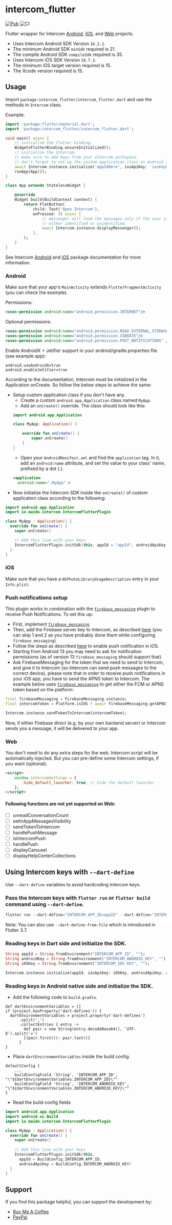 # intercom_flutter

[![Pub](https://img.shields.io/pub/v/intercom_flutter.svg)](https://pub.dev/packages/intercom_flutter)
![CI](https://github.com/v3rm0n/intercom_flutter/workflows/CI/badge.svg)

Flutter wrapper for Intercom [Android](https://github.com/intercom/intercom-android), [iOS](https://github.com/intercom/intercom-ios), and [Web](https://developers.intercom.com/installing-intercom/docs/basic-javascript) projects.

- Uses Intercom Android SDK Version `16.2.1`.
- The minimum Android SDK `minSdk` required is 21.
- The compile Android SDK `compileSdk` required is 35.
- Uses Intercom iOS SDK Version `18.7.3`.
- The minimum iOS target version required is 15.
- The Xcode version required is 15.

## Usage

Import `package:intercom_flutter/intercom_flutter.dart` and use the methods in `Intercom` class.

Example:
```dart
import 'package:flutter/material.dart';
import 'package:intercom_flutter/intercom_flutter.dart';

void main() async {
    // initialize the flutter binding.
    WidgetsFlutterBinding.ensureInitialized();
    // initialize the Intercom.
    // make sure to add keys from your Intercom workspace.
    // don't forget to set up the custom application class on Android side.
    await Intercom.instance.initialize('appIdHere', iosApiKey: 'iosKeyHere', androidApiKey: 'androidKeyHere');
    runApp(App());
}

class App extends StatelessWidget {

    @override
    Widget build(BuildContext context) {
        return FlatButton(
            child: Text('Open Intercom'),
            onPressed: () async {
                // messenger will load the messages only if the user is registered in Intercom.
                // either identified or unidentified.
                await Intercom.instance.displayMessenger();
            },
        );
    }
}

```

See Intercom [Android](https://developers.intercom.com/installing-intercom/docs/intercom-for-android) and [iOS](https://developers.intercom.com/installing-intercom/docs/intercom-for-ios) package documentation for more information.

### Android

Make sure that your app's `MainActivity` extends `FlutterFragmentActivity` (you can check the example).

Permissions:
```xml
<uses-permission android:name="android.permission.INTERNET"/>
```

Optional permissions:

```xml
<uses-permission android:name="android.permission.READ_EXTERNAL_STORAGE"/>
<uses-permission android:name="android.permission.VIBRATE"/>
<uses-permission android:name="android.permission.POST_NOTIFICATIONS" />
```

Enable AndroidX + Jetifier support in your android/gradle.properties file (see example app):

```
android.useAndroidX=true
android.enableJetifier=true
```

According to the documentation, Intercom must be initialized in the Application onCreate. So follow the below steps to achieve the same:
- Setup custom application class if you don't have any.
    - Create a custom `android.app.Application` class named `MyApp`.
    - Add an `onCreate()` override. The class should look like this:
    ```kotlin
    import android.app.Application

    class MyApp: Application() {

        override fun onCreate() {
            super.onCreate()
        }
    }
    ```
    - Open your `AndroidManifest.xml` and find the `application` tag. In it, add an `android:name` attribute, and set the value to your class' name, prefixed by a dot (.).
    ```xml
    <application
      android:name=".MyApp" >
    ```
- Now initialize the Intercom SDK inside the `onCreate()` of custom application class according to the following:
```kotlin
import android.app.Application
import io.maido.intercom.IntercomFlutterPlugin

class MyApp : Application() {
  override fun onCreate() {
    super.onCreate()

    // Add this line with your keys
    IntercomFlutterPlugin.initSdk(this, appId = "appId", androidApiKey = "androidApiKey")
  }
}
```

### iOS
Make sure that you have a `NSPhotoLibraryUsageDescription` entry in your `Info.plist`.

### Push notifications setup
This plugin works in combination with the [`firebase_messaging`](https://pub.dev/packages/firebase_messaging) plugin to receive Push Notifications. To set this up:

* First, implement [`firebase_messaging`](https://pub.dev/packages/firebase_messaging)
* Then, add the Firebase server key to Intercom, as described [here](https://developers.intercom.com/installing-intercom/docs/android-fcm-push-notifications#section-step-3-add-your-server-key-to-intercom-for-android-settings) (you can skip 1 and 2 as you have probably done them while configuring `firebase_messaging`)
* Follow the steps as described [here](https://developers.intercom.com/installing-intercom/docs/ios-push-notifications) to enable push notification in iOS.
* Starting from Android 13 you may need to ask for notification permissions (as of version 13 `firebase_messaging` should support that)
* Ask FirebaseMessaging for the token that we need to send to Intercom, and give it to Intercom (so Intercom can send push messages to the correct device), please note that in order to receive push notifications in your iOS app, you have to send the APNS token to Intercom. The example below uses [`firebase_messaging`](https://pub.dev/packages/firebase_messaging) to get either the FCM or APNS token based on the platform:

```dart
final firebaseMessaging = FirebaseMessaging.instance;
final intercomToken = Platform.isIOS ? await firebaseMessaging.getAPNSToken() : await firebaseMessaging.getToken();

Intercom.instance.sendTokenToIntercom(intercomToken);
```

Now, if either Firebase direct (e.g. by your own backend server) or Intercom sends you a message, it will be delivered to your app.

### Web
You don't need to do any extra steps for the web. Intercom script will be automatically injected.
But you can pre-define some Intercom settings, if you want (optional).
```html
<script>
    window.intercomSettings = {
        hide_default_launcher: true, // hide the default launcher
    };
</script>
```
#### Following functions are not yet supported on Web:

- [ ] unreadConversationCount
- [ ] setInAppMessagesVisibility
- [ ] sendTokenToIntercom
- [ ] handlePushMessage
- [ ] isIntercomPush
- [ ] handlePush
- [ ] displayCarousel
- [ ] displayHelpCenterCollections

## Using Intercom keys with `--dart-define`

Use `--dart-define` variables to avoid hardcoding Intercom keys. 

### Pass the Intercom keys with `flutter run` or `flutter build` command using `--dart-define`.
```dart
flutter run --dart-define="INTERCOM_APP_ID=appID" --dart-define="INTERCOM_ANDROID_KEY=androidKey" --dart-define="INTERCOM_IOS_KEY=iosKey"
```
Note: You can also use `--dart-define-from-file` which is introduced in Flutter 3.7.

### Reading keys in Dart side and initialize the SDK.
```dart
String appId = String.fromEnvironment("INTERCOM_APP_ID", "");
String androidKey = String.fromEnvironment("INTERCOM_ANDROID_KEY", "");
String iOSKey = String.fromEnvironment("INTERCOM_IOS_KEY", "");

Intercom.instance.initialize(appId, iosApiKey: iOSKey, androidApiKey: androidKey);
```

### Reading keys in Android native side and initialize the SDK.

* Add the following code to `build.gradle`.
```
def dartEnvironmentVariables = []
if (project.hasProperty('dart-defines')) {
  dartEnvironmentVariables = project.property('dart-defines')
      .split(',')
      .collectEntries { entry ->
        def pair = new String(entry.decodeBase64(), 'UTF-8').split('=')
        [(pair.first()): pair.last()]
      }
}
```

* Place `dartEnvironmentVariables` inside the build config
```
defaultConfig {
    ...
    buildConfigField 'String', 'INTERCOM_APP_ID', "\"${dartEnvironmentVariables.INTERCOM_APP_ID}\""
    buildConfigField 'String', 'INTERCOM_ANDROID_KEY', "\"${dartEnvironmentVariables.INTERCOM_ANDROID_KEY}\""
}
```

* Read the build config fields
```kotlin
import android.app.Application
import android.os.Build
import io.maido.intercom.IntercomFlutterPlugin

class MyApp : Application() {
  override fun onCreate() {
    super.onCreate()
    
    // Add this line with your keys
    IntercomFlutterPlugin.initSdk(this, 
      appId = BuildConfig.INTERCOM_APP_ID, 
      androidApiKey = BuildConfig.INTERCOM_ANDROID_KEY)
  }
}
```

## Support

If you find this package helpful, you can support the development by:

- [Buy Me A Coffee](https://buymeacoffee.com/deepakdroid)
- [PayPal](https://paypal.me/deepakdroid)
